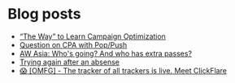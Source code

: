 # Blog posts
<!-- BLOG-POST-LIST:START -->
- [“The Way” to Learn Campaign Optimization](https://afflift.com/f/threads/%E2%80%9Cthe-way%E2%80%9D-to-learn-campaign-optimization.8749/)
- [Question on CPA with Pop/Push](https://afflift.com/f/threads/question-on-cpa-with-pop-push.9894/)
- [AW Asia: Who&#39;s going? And who has extra passes?](https://afflift.com/f/threads/aw-asia-whos-going-and-who-has-extra-passes.9889/)
- [Trying again after an absense](https://afflift.com/f/threads/trying-again-after-an-absense.9781/)
- [😱 [OMFG] - The tracker of all trackers is live. Meet ClickFlare](https://afflift.com/f/threads/%F0%9F%98%B1-omfg-the-tracker-of-all-trackers-is-live-meet-clickflare.9851/)
<!-- BLOG-POST-LIST:END -->
